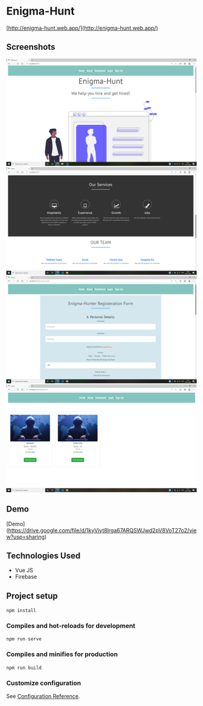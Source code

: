 # Enigma-Hunt
[http://enigma-hunt.web.app/](http://enigma-hunt.web.app/)

## Screenshots
![Screenshot](ss1.png)
![Screenshot](ss2.png)
![Screenshot](ss(registration).png)
![Screenshot](ss(dashboard).png)

## Demo
[Demo] (https://drive.google.com/file/d/1kyViyt8lrga67ARQSWJwd2pV8VoT27o2/view?usp=sharing)

## Technologies Used
- Vue JS
- Firebase


## Project setup
```
npm install
```

### Compiles and hot-reloads for development
```
npm run serve
```

### Compiles and minifies for production
```
npm run build
```

### Customize configuration
See [Configuration Reference](https://cli.vuejs.org/config/).
